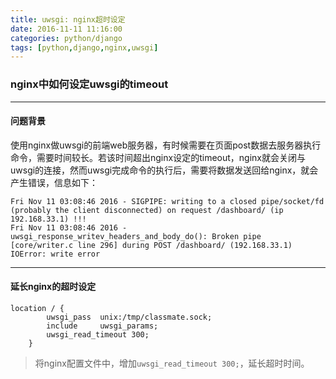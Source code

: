 ```yaml
---
title: uwsgi: nginx超时设定
date: 2016-11-11 11:16:00
categories: python/django
tags: [python,django,nginx,uwsgi]
---
```

### nginx中如何设定uwsgi的timeout

----

#### 问题背景
使用nginx做uwsgi的前端web服务器，有时候需要在页面post数据去服务器执行命令，需要时间较长。若该时间超出nginx设定的timeout，nginx就会关闭与uwsgi的连接，然而uwsgi完成命令的执行后，需要将数据发送回给nginx，就会产生错误，信息如下：
```
Fri Nov 11 03:08:46 2016 - SIGPIPE: writing to a closed pipe/socket/fd (probably the client disconnected) on request /dashboard/ (ip 192.168.33.1) !!!
Fri Nov 11 03:08:46 2016 - uwsgi_response_writev_headers_and_body_do(): Broken pipe [core/writer.c line 296] during POST /dashboard/ (192.168.33.1)
IOError: write error
```

----

#### 延长nginx的超时设定
```
location / {
        uwsgi_pass  unix:/tmp/classmate.sock;
        include     uwsgi_params;
        uwsgi_read_timeout 300;
    }
```
> 将nginx配置文件中，增加`uwsgi_read_timeout 300;`，延长超时时间。
